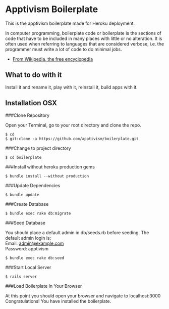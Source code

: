 # Apptivism Boilerplate

This is the apptivism boilerplate made for Heroku deployment.

In computer programming, boilerplate code or boilerplate is the sections of code that have to be included in many places with little or no alteration. It is often used when referring to languages that are considered verbose, i.e. the programmer must write a lot of code to do minimal jobs.<br/>
- <a href="https://en.wikipedia.org/wiki/Boilerplate_code">From Wikipedia, the free encyclopedia</a>

## What to do with it

Install it and rename it, play with it, reinstall it, build apps with it.

## Installation OSX



###Clone Repository

Open your Terminal, go to your root directory and clone the repo.

```
$ cd
$ git:clone -a https://github.com/apptivism/boilerplate.git
```

###Change to project directory

```
$ cd boilerplate
```

###Install without heroku production gems

```
$ bundle install --without production 
```

###Update Dependencies

```
$ bundle update
```

###Create Database

```
$ bundle exec rake db:migrate
```

###Seed Database 

You should place a default admin in db/seeds.rb before seeding.
The default admin login is:<br/>
Email: admin@example.com<br/>
Password: apptivism<br/>

```
$ bundle exec rake db:seed
```

###Start Local Server

```
$ rails server
```

###Load Boilerplate In Your Browser

At this point you should open your browser and navigate to localhost:3000<br/>
Congratulations! You have installed the boilerplate.


